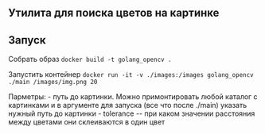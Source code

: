 ## Утилита для поиска цветов на картинке

## Запуск

Собрать образ
`docker build -t golang_opencv .`

Запустить контейнер
`docker run -it -v ./images:/images golang_opencv ./main /images/img.png 20`

Парметры:
    - путь до картинки. Можно примонтировать любой каталог с картинками и в аргументе для запуска (все что после ./main) указать нужный путь до картинки
    - tolerance -- при каком значении расстояния между цветами они склеиваются в один цвет 

